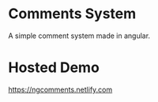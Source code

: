 # Comments System
A simple comment system made in angular.

# Hosted Demo
https://ngcomments.netlify.com

